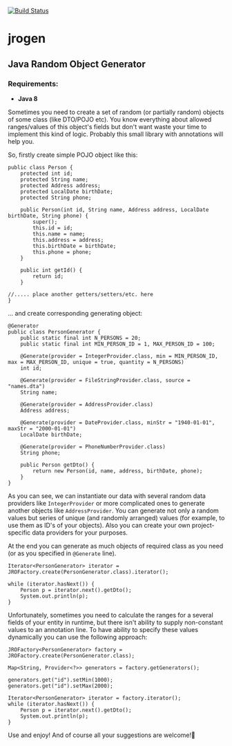 [![Build Status](https://travis-ci.org/alx77/jrogen.svg?branch=master)](https://travis-ci.org/alx77/jrogen)

# jrogen
## Java Random Object Generator

### Requirements:
* **Java 8**

Sometimes you need to create a set of random (or partially random) objects of some class (like DTO/POJO etc). You know everything about allowed ranges/values of this object's fields but don't want waste your time to implement this kind of logic. Probably this small library with annotations will help you.

So, firstly create simple POJO object like this:
```
public class Person {
	protected int id;
	protected String name;
	protected Address address;
	protected LocalDate birthDate;
	protected String phone;

	public Person(int id, String name, Address address, LocalDate birthDate, String phone) {
		super();
		this.id = id;
		this.name = name;
		this.address = address;
		this.birthDate = birthDate;
		this.phone = phone;
	}

	public int getId() {
		return id;
	}

//..... place another getters/setters/etc. here
}
```
... and create corresponding generating object:
```
@Generator
public class PersonGenerator {
	public static final int N_PERSONS = 20;
	public static final int MIN_PERSON_ID = 1, MAX_PERSON_ID = 100;

	@Generate(provider = IntegerProvider.class, min = MIN_PERSON_ID, max = MAX_PERSON_ID, unique = true, quantity = N_PERSONS)
	int id;

	@Generate(provider = FileStringProvider.class, source = "names.dta")
	String name;

	@Generate(provider = AddressProvider.class)
	Address address;

	@Generate(provider = DateProvider.class, minStr = "1940-01-01", maxStr = "2000-01-01")
	LocalDate birthDate;

	@Generate(provider = PhoneNumberProvider.class)
	String phone;

	public Person getDto() {
		return new Person(id, name, address, birthDate, phone);
	}
}
```
As you can see, we can instantiate our data with several random data providers like `IntegerProvider` or more complicated ones to generate another objects like `AddressProvider`. You can generate not only a random values but series of unique (and randomly arranged) values (for example, to use them as ID's of your objects). Also you can create your own project-specific data providers for your purposes.

At the end you can generate as much objects of required class as you need (or as you specified in `@Generate` line).
```
Iterator<PersonGenerator> iterator = JROFactory.create(PersonGenerator.class).iterator();

while (iterator.hasNext()) {
	Person p = iterator.next().getDto();
	System.out.println(p);
}
```

Unfortunately, sometimes you need to calculate the ranges for a several fields of your entity in runtime, but there isn't ability  to supply non-constant values to an annotation line. To have ability to specify these values dynamically you can use the following approach:
```
JROFactory<PersonGenerator> factory = JROFactory.create(PersonGenerator.class);

Map<String, Provider<?>> generators = factory.getGenerators();

generators.get("id").setMin(1000);
generators.get("id").setMax(2000);

Iterator<PersonGenerator> iterator = factory.iterator();
while (iterator.hasNext()) {
	Person p = iterator.next().getDto();
	System.out.println(p);
}
```
Use and enjoy! And of course all your suggestions are welcome!:sunflower:

